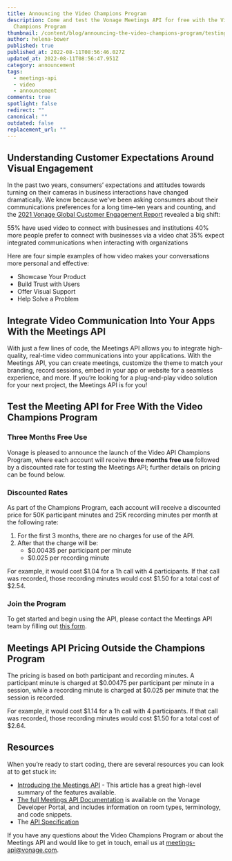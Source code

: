 ```yaml
---
title: Announcing the Video Champions Program
description: Come and test the Vonage Meetings API for free with the Video API
  Champions Program
thumbnail: /content/blog/announcing-the-video-champions-program/testing-meetings-api.png
author: helena-bower
published: true
published_at: 2022-08-11T08:56:46.027Z
updated_at: 2022-08-11T08:56:47.951Z
category: announcement
tags:
  - meetings-api
  - video
  - announcement
comments: true
spotlight: false
redirect: ""
canonical: ""
outdated: false
replacement_url: ""
---
```

## Understanding Customer Expectations Around Visual Engagement  

In the past two years, consumers’ expectations and attitudes towards turning on their cameras in business interactions have changed dramatically. We know because we’ve been asking consumers about their communications preferences for a long time–ten years and counting, and the [2021 Vonage Global Customer Engagement Report](https://www.vonage.com/resources/publications/global-customer-engagement-report-2021/) revealed a big shift:

55% have used video to connect with businesses and institutions
40% more people prefer to connect with businesses via a video chat
35% expect integrated communications when interacting with organizations

Here are four simple examples of how video makes your conversations more personal and effective:
* Showcase Your Product
* Build Trust with Users
* Offer Visual Support
* Help Solve a Problem


## Integrate Video Communication Into Your Apps With the Meetings API

With just a few lines of code, the Meetings API allows you to integrate high-quality, real-time video communications into your applications. With the Meetings API, you can create meetings, customize the theme to match your branding, record sessions, embed in your app or website for a seamless experience, and more. If you’re looking for a plug-and-play video solution for your next project, the Meetings API is for you! 

## Test the Meeting API for Free With the Video Champions Program




### Three Months Free Use 
Vonage is pleased to announce the launch of the Video API Champions Program, where each account will receive **three months free use** followed by a discounted rate for testing the Meetings API; further details on pricing can be found below. 

### Discounted Rates



As part of the Champions Program, each account will receive a discounted price for 50K participant minutes and 25K recording minutes per month at the following rate:
1. For the first 3 months, there are no charges for use of the API.
2. After that the charge will be:
   - $0.00435 per participant per minute
   - $0.025 per recording minute


For example, it would cost $1.04 for a 1h call with 4 participants. If that call was recorded, those recording minutes would cost $1.50 for a total cost of $2.54. 

### Join the Program
To get started and begin using the API, please contact the Meetings API team by filling out [this form](https://forms.gle/p3vVbPAqaWiGdzbU8).

## Meetings API Pricing Outside the Champions Program
The pricing is based on both participant and recording minutes. A participant minute is charged at $0.00475 per participant per minute in a session, while a recording minute is charged at $0.025 per minute that the session is recorded.

For example, it would cost $1.14 for a 1h call with 4 participants. If that call was recorded, those recording minutes would cost $1.50 for a total cost of $2.64. 


## Resources
When you’re ready to start coding, there are several resources you can look at to get stuck in:
* [Introducing the Meetings API](https://developer.vonage.com/blog/22/03/29/introducing-the-meetings-api) - This article has a great high-level summary of the features available.
* [The full Meetings API Documentation](https://developer.vonage.com/meetings/overview) is available on the Vonage Developer Portal, and includes information on room types, terminology, and code snippets.
* The [API Specification](https://developer.vonage.com/api/meetings)

If you have any questions about the Video Champions Program or about the Meetings API and would like to get in touch, email us at meetings-api@vonage.com.

